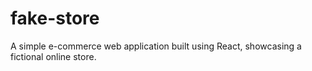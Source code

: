 # fake-store
A simple e-commerce web application built using React, showcasing a fictional online store.
